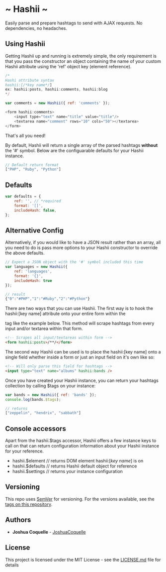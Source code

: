 # ~ Hashii ~

Easily parse and prepare hashtags to send with AJAX requests. No dependencies, no headaches.

## Using Hashii

Getting Hashii up and running is extremely simple, the only requirement is that you pass the constructor an object containing the name of your custom Hashii attribute using the 'ref' object key (element reference).

```js
/*
Hashi attribute syntax
hashii:[/*key name*/]
ex: hashii:posts, hashii:comments, hashii:blog
*/

var comments = new Hashii({ ref: 'comments' });

<form hashii:comments>
    <input type="text" name="title" value="title"/>
    <textarea name="comment" rows="10" cols="50"></textarea>
</form>
```
That's all you need!

By default, Hashii will return a single array of the parsed hashtags **without** the '#' symbol. Below are the configuarable defaults for your Hashii instance.

```js
// Default return format
["PHP", "Ruby", "Python"]
```

## Defaults
```js
var defaults = {
    ref: '', // *required
    format: '[]',
    includeHash: false,
};
```

## Alternative Config

Alternatively, if you would like to have a JSON result rather than an array, all you need to do is pass more options to your Hashii constructor to override the above defaults.

```js
// Expect a JSON object with the '#' symbol included this time
var languages = new Hashii({
    ref: 'languages',
    format: '{}',
    includeHash: true
});

// result
{"0":"#PHP","1":"#Ruby","2":"#Python"}
```



There are two ways that you can use Hashii. The first way is to hook the hashii:[key name] attribute onto your entire form within the <form> tag like the example below. This method will scrape hashtags from every input and/or textarea within that form.

```html
<!-- Scrapes all input/textareas within form -->
<form hashii:posts>/**/</form>
````

The second way Hashii can be used is to place the hashii:[key name] onto a single field whether inside a form or just an input field on it's own like so:

```html
<!-- Will only parse this field for hashtags -->
<input type="text" name="albums" hashii:bands />
```

Once you have created your Hashii instance, you can return your hashtags collection by calling $tags on your instance:

```js
var bands = new Hashii({ ref: 'bands' });
console.log(bands.$tags);

// returns
["zeppelin", "hendrix", "sabbath"]

````
## Console accessors
Apart from the hashii.$tags accessor, Hashii offers a few instance keys to call on that can return configuration information about your Hashii instance for your reference.

* hashii.$element // returns DOM element hashii:[*key name*] is on
* hashii.$defaults // returns Hashii default object for reference
* hashii.$settings // returns your instance configuration

## Versioning

This repo uses [SemVer](http://semver.org/) for versioning. For the versions available, see the [tags on this repository](https://github.com/JoshuaCoquelle/Hashii/tags). 

## Authors

* **Joshua Coquelle** - [JoshuaCoquelle](https://github.com/JoshuaCoquelle)

## License

This project is licensed under the MIT License - see the [LICENSE.md](LICENSE.md) file for details